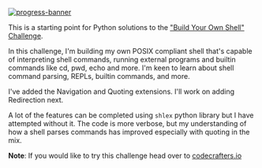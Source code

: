 [![progress-banner](https://backend.codecrafters.io/progress/shell/643a5e0b-9fcd-43fd-a099-8d4a637ae13b)](https://app.codecrafters.io/users/codecrafters-bot?r=2qF)

This is a starting point for Python solutions to the
["Build Your Own Shell" Challenge](https://app.codecrafters.io/courses/shell/overview).

In this challenge, I'm building my own POSIX compliant shell that's capable of
interpreting shell commands, running external programs and builtin commands like
cd, pwd, echo and more. I'm keen to learn about shell command parsing,
REPLs, builtin commands, and more.

I've added the Navigation and Quoting extensions. I'll work on adding Redirection next.

A lot of the features can be completed using `shlex` python library but I have 
attempted without it. The code is more verbose, but my understanding of how a shell 
parses commands has improved especially with quoting in the mix.

**Note**: If you would like to try this challenge head over to [codecrafters.io](https://codecrafters.io)

